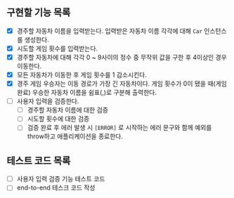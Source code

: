 ## 구현할 기능 목록

- [x] 경주할 자동차 이름을 입력받는다. 입력받은 자동차 이름 각각에 대해 `Car` 인스턴스를 생성한다.
- [x] 시도할 게임 횟수를 입력받는다.
- [x] 경주할 자동차에 대해 각각 0 ~ 9사이의 정수 중 무작위 값을 구한 후 4이상인 경우 이동한다.
- [x] 모든 자동차가 이동한 후 게임 횟수를 1 감소시킨다.
- [x] 경주 게임 우승자는 이동 경로가 가장 긴 자동차이다. 게임 횟수가 0이 됐을 때(게임 완료) 우승한 자동차 이름을 쉼표(,)로 구분해 출력한다.
- [ ] 사용자 입력을 검증한다.
  - [ ] 경주할 자동차 이름에 대한 검증
  - [ ] 시도할 횟수에 대한 검증
  - [ ] 검증 완료 후 에러 발생 시 `[ERROR]` 로 시작하는 에러 문구와 함께 예외를 throw하고 애플리케이션을 종료한다.

## 테스트 코드 목록

- [ ] 사용자 입력 검증 기능 테스트 코드
- [ ] end-to-end 테스크 코드 작성
